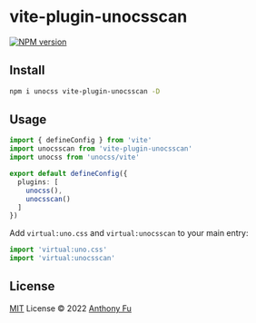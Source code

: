# vite-plugin-unocsscan

[![NPM version](https://img.shields.io/npm/v/vite-plugin-unocsscan?color=a1b858&label=)](https://www.npmjs.com/package/pkg-name)

## Install

```bash
npm i unocss vite-plugin-unocsscan -D
```

## Usage

```ts
import { defineConfig } from 'vite'
import unocsscan from 'vite-plugin-unocsscan'
import unocss from 'unocss/vite'

export default defineConfig({
  plugins: [
    unocss(),
    unocsscan()
  ]
})
```

Add `virtual:uno.css` and `virtual:unocsscan` to your main entry:

```ts
import 'virtual:uno.css'
import 'virtual:unocsscan'
```

## License

[MIT](./LICENSE) License © 2022 [Anthony Fu](https://github.com/antfu)

